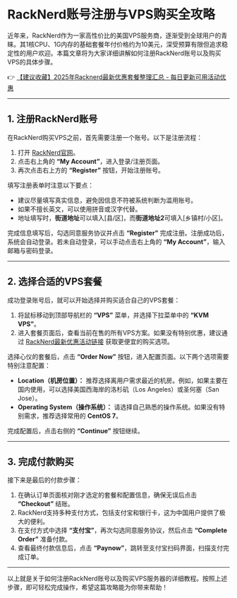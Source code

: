 # RackNerd账号注册与VPS购买全攻略

近年来，RackNerd作为一家高性价比的美国VPS服务商，逐渐受到全球用户的青睐。其1核CPU、1G内存的基础套餐年付价格约为10美元，深受预算有限但追求稳定性的用户欢迎。本篇文章将为大家详细讲解如何注册RackNerd账号以及购买VPS的具体步骤。

👉 [【建议收藏】2025年Racknerd最新优惠套餐整理汇总 - 每日更新可用活动优惠](https://bit.ly/Rack_Nerd)

---

## 1. 注册RackNerd账号

在RackNerd购买VPS之前，首先需要注册一个账号。以下是注册流程：

1. 打开 [RackNerd官网](https://bit.ly/Rack_Nerd)。
2. 点击右上角的 **“My Account”**，进入登录/注册页面。
3. 再次点击右上方的 **“Register”** 按钮，开始注册账号。

填写注册表单时注意以下要点：
- 建议尽量填写真实信息，避免因信息不符被系统判断为滥用账号。
- 如果不擅长英文，可以使用拼音或汉字代替。
- 地址填写时，**街道地址**可以填入[县/区]，而**街道地址2**可填入[乡镇村/小区]。

完成信息填写后，勾选同意服务协议并点击 **“Register”** 完成注册。注册成功后，系统会自动登录。若未自动登录，可以手动点击右上角的 **“My Account”**，输入邮箱与密码登录。

---

## 2. 选择合适的VPS套餐

成功登录账号后，就可以开始选择并购买适合自己的VPS套餐：

1. 将鼠标移动到顶部导航栏的 **“VPS”** 菜单，并选择下拉菜单中的 **“KVM VPS”**。
2. 进入套餐页面后，查看当前在售的所有VPS方案。如果没有特别优惠，建议通过 [RackNerd最新优惠活动链接](https://bit.ly/Rack_Nerd) 获取更便宜的购买选项。

选择心仪的套餐后，点击 **“Order Now”** 按钮，进入配置页面。以下两个选项需要特别注意配置：
- **Location（机房位置）：** 推荐选择离用户需求最近的机房。例如，如果主要在国内使用，可以选择美国西海岸的洛杉矶（Los Angeles）或圣何塞（San Jose）。
- **Operating System（操作系统）：** 请选择自己熟悉的操作系统。如果没有特别需求，推荐选择常用的 **CentOS 7**。

完成配置后，点击右侧的 **“Continue”** 按钮继续。

---

## 3. 完成付款购买

接下来是最后的付款步骤：

1. 在确认订单页面核对刚才选定的套餐和配置信息，确保无误后点击 **“Checkout”** 结账。
2. RackNerd支持多种支付方式，包括支付宝和银行卡，这为中国用户提供了极大的便利。
3. 在支付方式中选择 **“支付宝”**，再次勾选同意服务协议，然后点击 **“Complete Order”** 准备付款。
4. 查看最终付款信息后，点击 **“Paynow”**，跳转至支付宝扫码界面，扫描支付完成订单。

---

以上就是关于如何注册RackNerd账号以及购买VPS服务器的详细教程。按照上述步骤，即可轻松完成操作，希望这篇攻略能为你带来帮助！